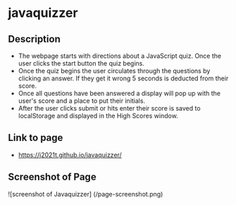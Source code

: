 # javaquizzer

## Description
- The webpage starts with directions about a JavaScript quiz.  Once the user clicks the start button the quiz begins.
- Once the quiz begins the user circulates through the questions by clicking an answer.  If they get it wrong 5 seconds is deducted from their score.
- Once all questions have been answered a display will pop up with the user's score and a place to put their initials.
- After the user clicks submit or hits enter their score is saved to localStorage and displayed in the High Scores window.

## Link to page 
- https://j2021t.github.io/javaquizzer/

## Screenshot of Page
![screenshot of Javaquizzer] (/page-screenshot.png)
